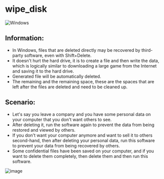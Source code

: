 # wipe_disk

![Windows](https://github.com/danielkrupinski/Osiris/workflows/Windows/badge.svg?branch=master&event=push)

## Information:

* In Windows, files that are deleted directly may be recovered by third-party software, even with Shift+Delete.
* It doesn't hurt the hard drive, it is to create a file and then write the data, which is logically similar to downloading a large game from the Internet and saving it to the hard drive.
* Generated file will be automatically deleted.
* The remaining and the remaining space, these are the spaces that are left after the files are deleted and need to be cleaned up.

## Scenario:

* Let's say you leave a company and you have some personal data on your computer that you don't want others to see.
* After deleting it, run the software again to prevent the data from being restored and viewed by others.
* If you don't want your computer anymore and want to sell it to others second-hand, then after deleting your personal data, run this software to prevent your data from being recovered by others.
* Some confidential files have been saved on your computer, and if you want to delete them completely, then delete them and then run this software.

![image](https://github.com/user-attachments/assets/0ed6d4d6-3f8a-4233-8e88-fa9794e4379a)
